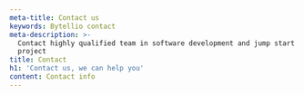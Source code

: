 ```yaml
---
meta-title: Contact us
keywords: Bytellio contact
meta-description: >-
  Contact highly qualified team in software development and jump start your
  project
title: Contact
h1: 'Contact us, we can help you'
content: Contact info
---
```


